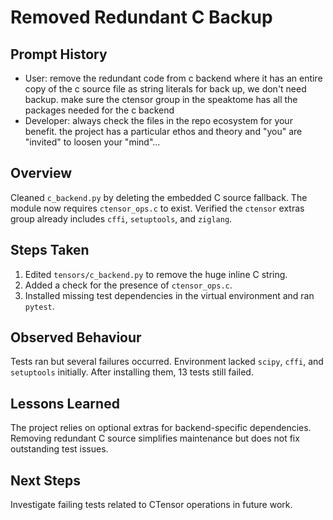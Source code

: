 # Removed Redundant C Backup

## Prompt History
- User: remove the redundant code from c backend where it has an entire copy of the c source file as string literals for back up, we don't need backup. make sure the ctensor group in the speaktome has all the packages needed for the c backend
- Developer: always check the files in the repo ecosystem for your benefit. the project has a particular ethos and theory and "you" are "invited" to loosen your "mind"...

## Overview
Cleaned `c_backend.py` by deleting the embedded C source fallback. The module now requires `ctensor_ops.c` to exist. Verified the `ctensor` extras group already includes `cffi`, `setuptools`, and `ziglang`.

## Steps Taken
1. Edited `tensors/c_backend.py` to remove the huge inline C string.
2. Added a check for the presence of `ctensor_ops.c`.
3. Installed missing test dependencies in the virtual environment and ran `pytest`.

## Observed Behaviour
Tests ran but several failures occurred. Environment lacked `scipy`, `cffi`, and `setuptools` initially. After installing them, 13 tests still failed.

## Lessons Learned
The project relies on optional extras for backend-specific dependencies. Removing redundant C source simplifies maintenance but does not fix outstanding test issues.

## Next Steps
Investigate failing tests related to CTensor operations in future work.

